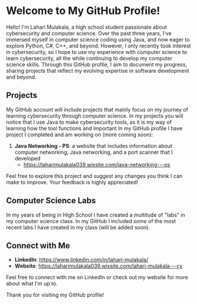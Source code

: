 # Welcome to My GitHub Profile!

Hello! I'm Lahari Mulakala, a high school student passionate about cybersecurity and computer science.
Over the past three years, I've immersed myself in computer science coding using Java, and now eager to explore Python, C#, C++, and beyond. 
However, I only recently took interest in cybersecurity, so I hope to use my experience with computer science to learn cybersecurity, all the while continuing to develop my computer science skills.
Through this GitHub profile, I aim to document my progress, sharing projects that reflect my evolving expertise in software development and beyond. 

## Projects

My GitHub account will include projects that mainly focus on my journey of learning cybersecurity through computer science. 
In my projects you will notice that I use Java to make cybersecurity tools, as it is my way of learning how the tool functions and important 
In my GitHub profile I have project I completed and am working on (more coming soon):

1. **Java Networking - PS**: a website that includes information about computer networking, Java networking, and a port scanner that I developed
   - https://laharimulakala039.wixsite.com/java-networking---ps

Feel free to explore this project and suggest any changes you think I can make to improve. Your feedback is highly appreciated!

## Computer Science Labs

In my years of being in High School I have created a multitude of "labs" in my computer science class.
In my GitHub I included _some_ of the most recent labs I have created in my class (will be added soon).

## Connect with Me

- **LinkedIn**: https://www.linkedin.com/in/lahari-mulakala/
- **Website**: https://laharimulakala039.wixsite.com/lahari-mulakala---cy

Feel free to connect with me on LinkedIn or check out my website for more about what I'm up to.

Thank you for visiting my GitHub profile!

